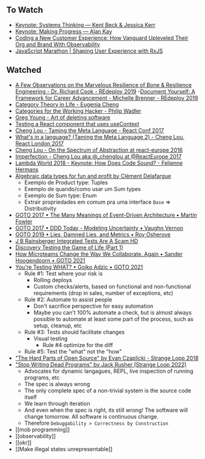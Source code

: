 ## To Watch
- [Keynote: Systems Thinking — Kent Beck & Jessica Kerr](https://www.youtube.com/watch?v=z8bL_V9in9o&ab_channel=ChariotSolutions)
- [Keynote: Making Progress — Alan Kay](https://www.youtube.com/watch?v=9MqVfzxAp6A&ab_channel=ChariotSolutions)
- [Coding a New Customer Experience: How Vanguard Upleveled Their Org and Brand With Observability](https://www.honeycomb.io/resources/coding-a-new-customer-experience-how-vanguard-upleveled-their-org-and-brand-with-observability-thanks/?submissionGuid=4d1c662f-80dc-4376-bace-5b3ed9883d90)
- [JavaScript Marathon | Shaping User Experience with RxJS](https://www.youtube.com/watch?v=tPMIV_O4lic&ab_channel=ThisDotMedia)
## Watched
- [A Few Observations on the Marvelous Resilience of Bone & Resilience Engineering - Dr. Richard Cook - REdeploy 2019](https://www.youtube.com/watch?v=8LbePBiOvZ4)
-[Document Yourself: A Framework for Career Advancement - Michelle Brenner - REdeploy 2019](https://youtu.be/aKSIuq0oSgQ)
- [Category Theory in Life - Eugenia Cheng](https://www.youtube.com/watch?v=ho7oagHeqNc)
- [Categories for the Working Hacker - Philip Wadler](https://www.youtube.com/watch?v=gui_SE8rJUM)
- [Greg Young - Art of deleting software](https://www.youtube.com/watch?v=1FPsJ-if2RU&ab_channel=tretton37)
- [Testing a React component that uses useContext](https://www.youtube.com/watch?v=3yiialslPbc&ab_channel=KentC.Dodds)
- [Cheng Lou - Taming the Meta Language - React Conf 2017](https://www.youtube.com/watch?v=_0T5OSSzxms&ab_channel=FacebookDevelopers)
- [What's in a language? (Taming the Meta Language 2) - Cheng Lou, React London 2017](https://www.youtube.com/watch?v=24S5u_4gx7w&t=213s&ab_channel=ReactLondon2017)
- [Cheng Lou - On the Spectrum of Abstraction at react-europe 2016](https://www.youtube.com/watch?v=mVVNJKv9esE&t=0s&ab_channel=ReactEurope)
- [Imperfection - Cheng Lou aka @_chenglou at @ReactEurope 2017](https://www.youtube.com/watch?v=tCVXp6gFD8o&t=23s&ab_channel=ReactEurope)
- [Lambda World 2018 - Keynote: How Does Code Sound? - Felienne Hermans](https://www.youtube.com/watch?v=q5wJtk5Afck&ab_channel=LambdaWorld&t=203s)
- [Algebraic data types for fun and profit by Clément Delafargue](https://www.youtube.com/watch?v=EPxi546vVHI&ab_channel=Devoxx&t=0s)
  - Exemplo de Product type: Tuples
  - Exemplo de quando/como usar um Sum types
  - Exemplo de Sum type: Enum
  - Extrair propriedades em comum pra uma interface `Base` => Distributivity
- [GOTO 2017 • The Many Meanings of Event-Driven Architecture • Martin Fowler](https://www.youtube.com/watch?v=STKCRSUsyP0&ab_channel=GOTOConferences)
- [GOTO 2017 • DDD Today - Modeling Uncertainty • Vaughn Vernon](https://www.youtube.com/watch?v=8Y-XPlXOWoA&ab_channel=GOTOConferences)
- [GOTO 2019 • Lies, Damned Lies, and Metrics • Roy Osherove](https://www.youtube.com/watch?v=goihWvyqRow&list=PLEx5khR4g7PKynT5Jrbrx94Z3Ic5sd5DM&index=6)
- [J B Rainsberger Integrated Tests Are A Scam HD](https://www.youtube.com/watch?v=VDfX44fZoMc)
- [Discovery Testing the Game of Life (Part 1)](https://www.youtube.com/watch?v=aeX5OXO-w30)
- [How Microteams Change the Way We Collaborate. Again • Sander Hoogendoorn • GOTO 2021](https://www.youtube.com/watch?v=fCMuzSAyAGw&ab_channel=GOTOConferences)
- [You're Testing WHAT? • Gojko Adzic • GOTO 2021](https://www.youtube.com/watch?v=5_IW7npQk9k)
  - Rule #1: Test where your risk is
    - Rolling deploys
    - Custom checks/alerts, based on functional and non-functional requirements (drop in sales, number of exceptions, etc)
  - Rule #2: Automate to assist people
    - Don't sacrifice perspective for easy automation
    - Maybe you can't 100% automate a check, but is almost always possible to automate at least some part of the process, such as setup, cleanup, etc
  - Rule #3: Tests should facilitate changes
    - Visual testing
      - Rule #4 optimize for the diff
  - Rule #5: Test the "what" not the "how"
- ["The Hard Parts of Open Source" by Evan Czaplicki - Strange Lopp 2018](https://www.youtube.com/watch?v=o_4EX4dPppA)
- ["Stop Writing Dead Programs" by Jack Rusher (Strange Loop 2022)](https://www.youtube.com/watch?v=8Ab3ArE8W3s)
  - Advocates for dynamic langagues, REPL, live inspection of running programs, etc
  - The spec is always wrong
  - The only complete spec of a non-trivial system is the source code itself
  - We learn through iteration
  - And even when the spec is right, its still wrong! The software will change tomorrow. All software is continuous change.
  - Therefore `Debuggability > Correctness by Construction`
- [[mob programming]]
- [[observability]]
- [[okr]]
- [[Make illegal states unrepresentable]]


